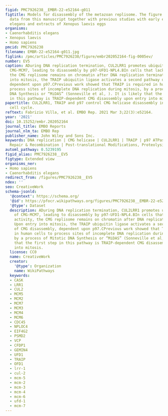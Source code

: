 ```yaml
---
figid: PMC7926238__EMBR-22-e52164-g011
figtitle: Models for disassembly of the metazoan replisome. The figure summarises
  data from this manuscript together with previous studies with early embryos of Caenorhabditis
  elegans and extracts of Xenopus laevis eggs
organisms:
- Caenorhabditis elegans
- Xenopus laevis
- Homo sapiens
pmcid: PMC7926238
filename: EMBR-22-e52164-g011.jpg
figlink: /pmc/articles/PMC7926238/figure/embr202052164-fig-0005ev/
number: EV5
caption: ADuring DNA replication termination, CUL2LRR1 promotes ubiquitylation of
  CMG‐MCM7, leading to disassembly by p97‐UFD1‐NPL4.BIn cells that lack CUL2LRR1 activity,
  the CMG replisome remains on chromatin after DNA replication termination. Upon entry
  into mitosis, the TRAIP ubiquitin ligase activates a second pathway of CMG disassembly,
  dependent upon p97.CPrevious work showed that TRAIP is required in human cells to
  process sites of incomplete DNA replication during mitosis, by a process of Mitotic
  DNA Synthesis or “MiDAS” (Sonneville et al, ). It is likely that the first step
  in this pathway is TRAIP‐dependent CMG disassembly upon entry into mitosis.
papertitle: CUL2LRR1, TRAIP and p97 control CMG helicase disassembly in the mammalian
  cell cycle.
reftext: Fabrizio Villa, et al. EMBO Rep. 2021 Mar 3;22(3):e52164.
year: '2021'
doi: 10.15252/embr.202052164
journal_title: EMBO Reports
journal_nlm_ta: EMBO Rep
publisher_name: John Wiley and Sons Inc.
keywords: DNA replication | CMG helicase | CUL2LRR1 | TRAIP | p97 ATPase | DNA Replication,
  Repair & Recombination | Post-translational Modifications, Proteolysis & Proteomics
automl_pathway: 0.5239195
figid_alias: PMC7926238__EV5
figtype: Extended view
organisms_ner:
- Homo sapiens
- Caenorhabditis elegans
redirect_from: /figures/PMC7926238__EV5
ndex: ''
seo: CreativeWork
schema-jsonld:
  '@context': https://schema.org/
  '@id': https://pfocr.wikipathways.org/figures/PMC7926238__EMBR-22-e52164-g011.html
  '@type': Dataset
  description: ADuring DNA replication termination, CUL2LRR1 promotes ubiquitylation
    of CMG‐MCM7, leading to disassembly by p97‐UFD1‐NPL4.BIn cells that lack CUL2LRR1
    activity, the CMG replisome remains on chromatin after DNA replication termination.
    Upon entry into mitosis, the TRAIP ubiquitin ligase activates a second pathway
    of CMG disassembly, dependent upon p97.CPrevious work showed that TRAIP is required
    in human cells to process sites of incomplete DNA replication during mitosis,
    by a process of Mitotic DNA Synthesis or “MiDAS” (Sonneville et al, ). It is likely
    that the first step in this pathway is TRAIP‐dependent CMG disassembly upon entry
    into mitosis.
  license: CC0
  name: CreativeWork
  creator:
    '@type': Organization
    name: WikiPathways
  keywords:
  - CASK
  - LRR1
  - CUL2
  - MCM5
  - MCM2
  - MCM7
  - MCM3
  - MCM4
  - MCM6
  - CDC45
  - NPLOC4
  - EIF4G2
  - PSMD2
  - VCP
  - CFDP1
  - GEMIN4
  - UFD1
  - TRAIP
  - OFD1
  - lrr-1
  - cul-2
  - mcm-5
  - mcm-2
  - mcm-3
  - mcm-4
  - mcm-6
  - ufd-1
  - mcm-7
---
```

